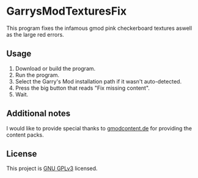 # GarrysModTexturesFix
This program fixes the infamous gmod pink checkerboard textures aswell as the large red errors.

## Usage
1. Download or build the program.
2. Run the program.
3. Select the Garry's Mod installation path if it wasn't auto-detected.
4. Press the big button that reads "Fix missing content".
5. Wait.

## Additional notes
I would like to provide special thanks to [gmodcontent.de](https://gmodcontent.de/) for providing the content packs.

## License
This project is [GNU GPLv3](https://choosealicense.com/licenses/gpl-3.0/) licensed.
